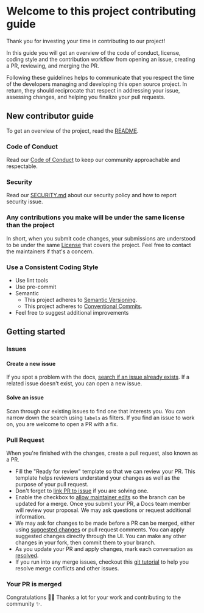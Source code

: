 # Welcome to this project contributing guide

<!--
    SPDX-FileCopyrightText: 2025 The python_openobserve authors
    SPDX-License-Identifier: CC-BY-SA-4.0
-->

Thank you for investing your time in contributing to our project!

In this guide you will get an overview of the code of conduct, license, coding style and the contribution workflow from opening an issue, creating a PR, reviewing, and merging the PR.

Following these guidelines helps to communicate that you respect the time of the developers managing and developing this open source project. In return, they should reciprocate that respect in addressing your issue, assessing changes, and helping you finalize your pull requests.

## New contributor guide

To get an overview of the project, read the [README](README.md).

### Code of Conduct

Read our [Code of Conduct](./.github/CODE_OF_CONDUCT.md) to keep our community approachable and respectable.

### Security

Read our [SECURITY.md](./SECURITY.md) about our security policy and how to report security issue.

### Any contributions you make will be under the same license than the project

In short, when you submit code changes, your submissions are understood to be under the same [License](./LICENSE.md) that covers the project. Feel free to contact the maintainers if that's a concern.

### Use a Consistent Coding Style

* Use lint tools
* Use pre-commit
* Semantic
  * This project adheres to [Semantic Versioning](https://semver.org/spec/v2.0.0.html).
  * This project adheres to [Conventional Commits](https://www.conventionalcommits.org/en/v1.0.0/).
* Feel free to suggest additional improvements

## Getting started

### Issues

#### Create a new issue

If you spot a problem with the docs, [search if an issue already exists](https://docs.github.com/en/github/searching-for-information-on-github/searching-on-github/searching-issues-and-pull-requests#search-by-the-title-body-or-comments). If a related issue doesn't exist, you can open a new issue.

#### Solve an issue

Scan through our existing issues to find one that interests you. You can narrow down the search using `labels` as filters. If you find an issue to work on, you are welcome to open a PR with a fix.

### Pull Request

When you're finished with the changes, create a pull request, also known as a PR.
* Fill the "Ready for review" template so that we can review your PR. This template helps reviewers understand your changes as well as the purpose of your pull request.
* Don't forget to [link PR to issue](https://docs.github.com/en/issues/tracking-your-work-with-issues/linking-a-pull-request-to-an-issue) if you are solving one.
* Enable the checkbox to [allow maintainer edits](https://docs.github.com/en/github/collaborating-with-issues-and-pull-requests/allowing-changes-to-a-pull-request-branch-created-from-a-fork) so the branch can be updated for a merge.
Once you submit your PR, a Docs team member will review your proposal. We may ask questions or request additional information.
* We may ask for changes to be made before a PR can be merged, either using [suggested changes](https://docs.github.com/en/github/collaborating-with-issues-and-pull-requests/incorporating-feedback-in-your-pull-request) or pull request comments. You can apply suggested changes directly through the UI. You can make any other changes in your fork, then commit them to your branch.
* As you update your PR and apply changes, mark each conversation as [resolved](https://docs.github.com/en/github/collaborating-with-issues-and-pull-requests/commenting-on-a-pull-request#resolving-conversations).
* If you run into any merge issues, checkout this [git tutorial](https://github.com/skills/resolve-merge-conflicts) to help you resolve merge conflicts and other issues.

### Your PR is merged

Congratulations :tada::tada:
Thanks a lot for your work and contributing to the community :sparkles:.

<!-- Template references -->
<!--
https://docs.github.com/en/communities/setting-up-your-project-for-healthy-contributions/setting-guidelines-for-repository-contributors
https://github.com/github/docs/blob/main/CONTRIBUTING.md
https://github.com/nayafia/contributing-template/blob/master/CONTRIBUTING-template.md
https://gist.github.com/briandk/3d2e8b3ec8daf5a27a62
https://mozillascience.github.io/working-open-workshop/contributing/
-->
